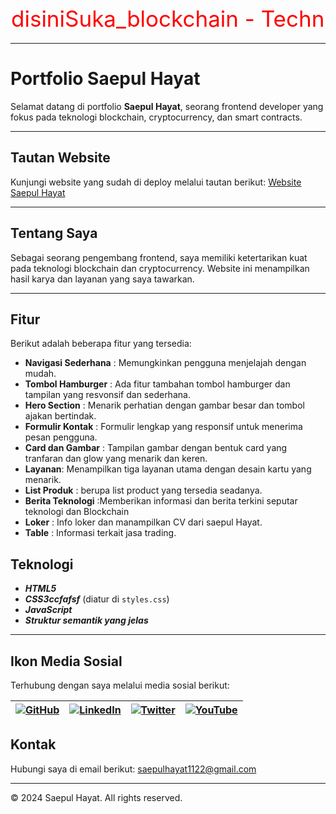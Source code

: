 <svg width="700" height="100">
  <text x="1" y="60" font-size="35" fill="red">disiniSuka_blockchain - Technology Website</text>
</svg>

---
# Portfolio Saepul Hayat

Selamat datang di portfolio **Saepul Hayat**, seorang frontend developer yang fokus pada teknologi blockchain, cryptocurrency, dan smart contracts.

---
## Tautan Website
Kunjungi website yang sudah di deploy melalui tautan berikut:
[Website Saepul Hayat](https://saepulhayat.github.io/Deploy-Latihan/)

---

## Tentang Saya
Sebagai seorang pengembang frontend, saya memiliki ketertarikan kuat pada teknologi blockchain dan cryptocurrency. Website ini menampilkan hasil karya dan layanan yang saya tawarkan.

---

## Fitur
Berikut adalah beberapa fitur yang tersedia:
- **Navigasi Sederhana** : Memungkinkan pengguna menjelajah dengan mudah.
- **Tombol Hamburger** : Ada fitur tambahan tombol hamburger dan tampilan yang resvonsif dan sederhana.
- **Hero Section** : Menarik perhatian dengan gambar besar dan tombol ajakan bertindak.
- **Formulir Kontak** : Formulir lengkap yang responsif untuk menerima pesan pengguna.
- **Card dan Gambar** : Tampilan gambar dengan bentuk card yang tranfaran dan glow yang menarik dan keren.
- **Layanan**: Menampilkan tiga layanan utama dengan desain kartu yang menarik.
- **List Produk** : berupa list product yang tersedia seadanya.
- **Berita Teknologi** :Memberikan informasi dan berita terkini seputar teknologi dan Blockchain
- **Loker** : Info loker dan manampilkan CV dari saepul Hayat.
- **Table** : Informasi terkait jasa trading.



## Teknologi
- _**HTML5**_
- _**CSS3ccfafsf**_ (diatur di `styles.css`)
- _**JavaScript**_
- _**Struktur semantik yang jelas**_


---


## Ikon Media Sosial

Terhubung dengan saya melalui media sosial berikut:

| [![GitHub](https://img.shields.io/badge/GitHub-000?style=flat&logo=github&logoColor=white)](https://github.com/SaepulHayat) | [![LinkedIn](https://img.shields.io/badge/LinkedIn-0e76a8?style=flat&logo=linkedin&logoColor=white)](https://linkedin.com/in/username) | [![Twitter](https://img.shields.io/badge/Twitter-1DA1F2?style=flat&logo=twitter&logoColor=white)](https://twitter.com/username) | [![YouTube](https://img.shields.io/badge/YouTube-FF0000?style=flat&logo=youtube&logoColor=white)](https://youtube.com/username) |
| --- | --- | --- | --- |



## Kontak
Hubungi saya di email berikut: [saepulhayat1122@gmail.com](mailto:email@example.com)

---

© 2024 Saepul Hayat. All rights reserved.
